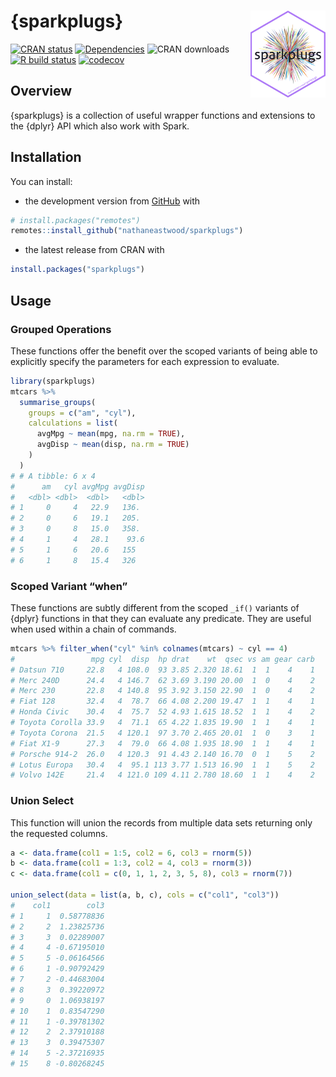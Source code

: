 <!-- README.md is generated from README.Rmd. Please edit that file -->

{sparkplugs} <a href='https://nathaneastwood.github.io/sparkplugs/'><img src='man/figures/logo.png' align="right" height="139" /></a>
=====================================================================================================================================

[![CRAN
status](https://www.r-pkg.org/badges/version/sparkplugs)](https://cran.r-project.org/package=sparkplugs)
[![Dependencies](https://tinyverse.netlify.com/badge/sparkplugs)](https://cran.r-project.org/package=sparkplugs)
![CRAN downloads](https://cranlogs.r-pkg.org/badges/sparkplugs) [![R
build
status](https://github.com/nathaneastwood/sparkplugs/workflows/R-CMD-check/badge.svg)](https://github.com/nathaneastwood/sparkplugs/actions?workflow=R-CMD-check)
[![codecov](https://codecov.io/gh/nathaneastwood/sparkplugs/branch/master/graph/badge.svg?token=4BAJ9EB25K)](https://codecov.io/gh/nathaneastwood/sparkplugs)

Overview
--------

{sparkplugs} is a collection of useful wrapper functions and extensions
to the {dplyr} API which also work with Spark.

Installation
------------

You can install:

-   the development version from
    [GitHub](https://github.com/nathaneastwood/sparkplugs) with

``` r
# install.packages("remotes")
remotes::install_github("nathaneastwood/sparkplugs")
```

-   the latest release from CRAN with

``` r
install.packages("sparkplugs")
```

Usage
-----

### Grouped Operations

These functions offer the benefit over the scoped variants of being able
to explicitly specify the parameters for each expression to evaluate.

``` r
library(sparkplugs)
mtcars %>%
  summarise_groups(
    groups = c("am", "cyl"),
    calculations = list(
      avgMpg ~ mean(mpg, na.rm = TRUE),
      avgDisp ~ mean(disp, na.rm = TRUE)
    )
  )
# # A tibble: 6 x 4
#      am   cyl avgMpg avgDisp
#   <dbl> <dbl>  <dbl>   <dbl>
# 1     0     4   22.9   136. 
# 2     0     6   19.1   205. 
# 3     0     8   15.0   358. 
# 4     1     4   28.1    93.6
# 5     1     6   20.6   155  
# 6     1     8   15.4   326
```

### Scoped Variant “when”

These functions are subtly different from the scoped `_if()` variants of
{dplyr} functions in that they can evaluate any predicate. They are
useful when used within a chain of commands.

``` r
mtcars %>% filter_when("cyl" %in% colnames(mtcars) ~ cyl == 4)
#                 mpg cyl  disp  hp drat    wt  qsec vs am gear carb
# Datsun 710     22.8   4 108.0  93 3.85 2.320 18.61  1  1    4    1
# Merc 240D      24.4   4 146.7  62 3.69 3.190 20.00  1  0    4    2
# Merc 230       22.8   4 140.8  95 3.92 3.150 22.90  1  0    4    2
# Fiat 128       32.4   4  78.7  66 4.08 2.200 19.47  1  1    4    1
# Honda Civic    30.4   4  75.7  52 4.93 1.615 18.52  1  1    4    2
# Toyota Corolla 33.9   4  71.1  65 4.22 1.835 19.90  1  1    4    1
# Toyota Corona  21.5   4 120.1  97 3.70 2.465 20.01  1  0    3    1
# Fiat X1-9      27.3   4  79.0  66 4.08 1.935 18.90  1  1    4    1
# Porsche 914-2  26.0   4 120.3  91 4.43 2.140 16.70  0  1    5    2
# Lotus Europa   30.4   4  95.1 113 3.77 1.513 16.90  1  1    5    2
# Volvo 142E     21.4   4 121.0 109 4.11 2.780 18.60  1  1    4    2
```

### Union Select

This function will union the records from multiple data sets returning
only the requested columns.

``` r
a <- data.frame(col1 = 1:5, col2 = 6, col3 = rnorm(5))
b <- data.frame(col1 = 1:3, col2 = 4, col3 = rnorm(3))
c <- data.frame(col1 = c(0, 1, 1, 2, 3, 5, 8), col3 = rnorm(7))

union_select(data = list(a, b, c), cols = c("col1", "col3"))
#    col1        col3
# 1     1  0.58778836
# 2     2  1.23825736
# 3     3  0.02289007
# 4     4 -0.67195010
# 5     5 -0.06164566
# 6     1 -0.90792429
# 7     2 -0.44683004
# 8     3  0.39220972
# 9     0  1.06938197
# 10    1  0.83547290
# 11    1 -0.39781302
# 12    2  2.37910188
# 13    3  0.39475307
# 14    5 -2.37216935
# 15    8 -0.80268245
```
